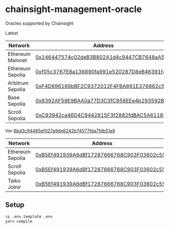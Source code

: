 # chainsight-management-oracle

Oracles supported by Chainsight

Latest

| Network          | Address                                                                                                                         |
| ---------------- | ------------------------------------------------------------------------------------------------------------------------------- |
| Ethereum Mainnet | [0x146447574c02deB3B802A1d4c9447CB7648aA56D](https://etherscan.io/address/0x146447574c02deB3B802A1d4c9447CB7648aA56D)           |
| Ethereum Sepolia | [0xf05c3767E8a136890fa991e520287D8eB46391f4](https://sepolia.etherscan.io/address/0xf05c3767E8a136890fa991e520287D8eB46391f4)   |
| Arbitrum Sepolia | [0xF4D696169bBF2C9372012F4FBA661E376862c581](https://sepolia.arbiscan.io/address/0xF4D696169bBF2C9372012F4FBA661E376862c581)    |
| Base Sepolia     | [0x8392AF59E9BAA0a77D3C3fC958EEe4b293592B92](https://sepolia.basescan.org/address/0x8392AF59E9BAA0a77D3C3fC958EEe4b293592B92)   |
| Scroll Sepolia   | [0xC93942ca46D4C9442815F3f2882fdBAC5A6118c4](https://sepolia.scrollscan.com/address/0xC93942ca46D4C9442815F3f2882fdBAC5A6118c4) |

Ver [6bd3c94485ef027a9de6242b74577fda7fdb51a9](https://github.com/horizonx-tech/chainsight-management-oracle/tree/6bd3c94485ef027a9de6242b74577fda7fdb51a9)

| Network          | Address                                                                                                                            |
| ---------------- | ---------------------------------------------------------------------------------------------------------------------------------- |
| Ethereum Sepolia | [0xB5Ef491939A6dBf17287666768C903F03602c550](https://sepolia.etherscan.io/address/0xB5Ef491939A6dBf17287666768C903F03602c550)      |
| Scroll Sepolia   | [0xB5Ef491939A6dBf17287666768C903F03602c550](https://sepolia.scrollscan.dev/address/0xB5Ef491939A6dBf17287666768C903F03602c550)    |
| Taiko Jolnir     | [0xB5Ef491939A6dBf17287666768C903F03602c550](https://explorer.jolnir.taiko.xyz/address/0xB5Ef491939A6dBf17287666768C903F03602c550) |

## Setup

```bash
cp .env.template .env
yarn compile
```
